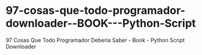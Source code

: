 97-cosas-que-todo-programador-downloader--BOOK---Python-Script
==============================================================

97 Cosas Que Todo Programador Deberia Saber - Book - Python Script Downloader
